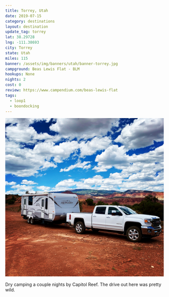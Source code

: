 ```yaml
---
title: Torrey, Utah
date: 2019-07-15
category: destinations
layout: destination
update_tag: torrey
lat: 38.29728
lng: -111.38693
city: Torrey
state: Utah
miles: 115
banner: /assets/img/banners/utah/banner-torrey.jpg
campground: Beas Lewis Flat - BLM
hookups: None
nights: 2
cost: 0
review: https://www.campendium.com/beas-lewis-flat
tags:
  - loop1
  - boondocking
---
```


<img src="/assets/img/destinations/utah/torrey.jpg">

<p class="text-center">
    Dry camping a couple nights by Capitol Reef. The drive out here was pretty wild.
</p>